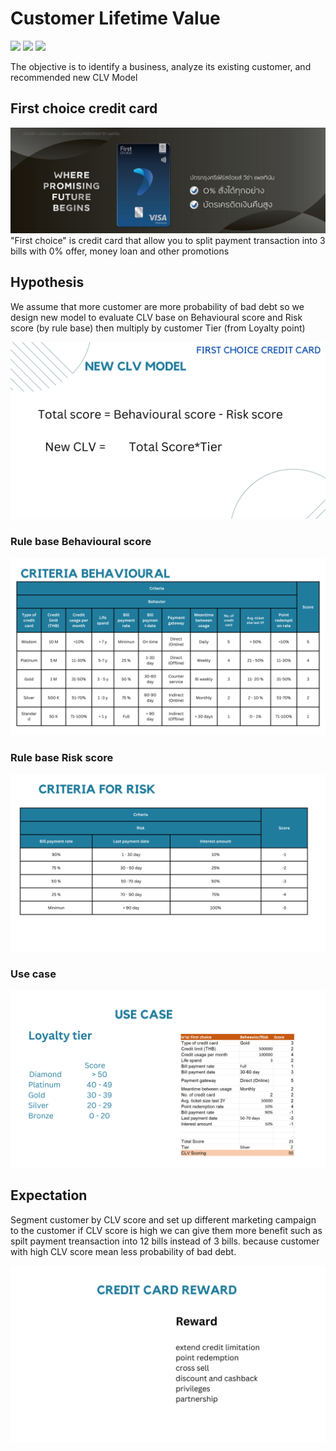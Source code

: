 # Customer Lifetime Value
[![](https://img.shields.io/badge/-Concept-blue)](#) [![](https://img.shields.io/badge/-Presentation-blue)](#) [![](https://img.shields.io/badge/-Student-blue)](#)

The objective is to identify a business, analyze its existing customer, and recommended new CLV Model

## First choice credit card
![image](Firstchoice-00.jpg)
"First choice" is credit card that allow you to split payment transaction into 3 bills with 0% offer, money loan and other promotions

## Hypothesis
We assume that more customer are more probability of bad debt so we design new model to evaluate CLV base on Behavioural score and Risk score (by rule base)
then multiply by customer Tier (from Loyalty point)

![image](Firstchoice-5.png)

### Rule base Behavioural score
![image](Firstchoice-6.png)

### Rule base Risk score
![image](Firstchoice-7.png)

### Use case
![image](Firstchoice-08.png)

## Expectation
Segment customer by CLV score and set up different marketing campaign to the customer
if CLV score is high we can give them more benefit such as spilt payment treansaction into 12 bills instead of 3 bills.
because customer with high CLV score mean less probability of bad debt.

![image](Firstchoice-4.png)
